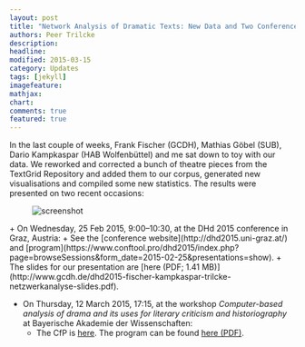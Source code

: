 ```yaml
---
layout: post
title: "Network Analysis of Dramatic Texts: New Data and Two Conferences"
authors: Peer Trilcke
description: 
headline: 
modified: 2015-03-15
category: Updates
tags: [jekyll]
imagefeature: 
mathjax: 
chart: 
comments: true
featured: true
---
```

In the last couple of weeks, Frank Fischer (GCDH), Mathias Göbel (SUB), Dario Kampkaspar (HAB Wolfenbüttel) and me sat down to toy with our data. We reworked and corrected a bunch of theatre pieces from the TextGrid Repository and added them to our corpus, generated new visualisations and compiled some new statistics. The results were presented on two recent occasions:
<figure>
  <img src="{{ site.url }}/images/netzwerkkarten_720.jpg" alt="screenshot">
</figure>
+ On Wednesday, 25 Feb 2015, 9:00–10:30, at the DHd 2015 conference in Graz, Austria:
  + See the [conference website](http://dhd2015.uni-graz.at/) and [program](https://www.conftool.pro/dhd2015/index.php?page=browseSessions&form_date=2015-02-25&presentations=show).
  + The slides for our presentation are [here (PDF; 1.41 MB)](http://www.gcdh.de/dhd2015-fischer-kampkaspar-trilcke-netzwerkanalyse-slides.pdf).

+ On Thursday, 12 March 2015, 17:15, at the workshop *Computer-based analysis of drama and its uses for literary criticism and historiography* at Bayerische Akademie der Wissenschaften:
  + The CfP is [here](http://dhd-blog.org/?p=3808). The program can be found [here (PDF)](http://www.badw.de/de/veranstaltungen/_ergaenzungen/2015/402/2015_03_12_workshop-dennerlein_final.pdf).
